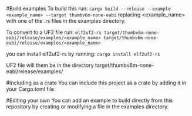#Build examples
To build this run:
`cargo build --release --example <example_name> --target thumbv6m-none-eabi`
replacing <example_name> with one of the .rs files in the examples directory.

To convert to a UF2 file run:
`elf2uf2-rs target/thumbv6m-none-eabi/release/examples/<example_name> target/thumbv6m-none-eabi/release/examples/<example_name>`

you can install elf2uf2-rs by running:
`cargo install elf2uf2-rs`

UF2 file will them be in the directory target/thumbv6m-none-eabi/release/examples/

#Including as a crate
You can include this project as a crate by adding it in your Cargo.toml file

#Editing your own
You can add an example to build directly from this repository by creating or modifying a file in the examples directory.
